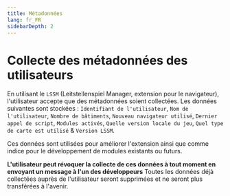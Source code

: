 ```yaml
---
title: Métadonnées
lang: fr_FR
sidebarDepth: 2
---
```


# Collecte des métadonnées des utilisateurs

En utilisant le `LSSM` (Leitstellenspiel Manager, extension pour le navigateur), l'utilisateur accepte que des métadonnées soient collectées. Les données suivantes sont stockées : `Identifiant de l'utilisateur`, `Nom de l'utilisateur`, `Nombre de bâtiments`, `Nouveau navigateur utilisé`, `Dernier appel de script`, `Modules activés`, `Quelle version locale du jeu`, `Quel type de carte est utilisé` & `Version LSSM`.

Ces données sont utilisées pour améliorer l'extension ainsi que comme indice pour le développement de modules existants ou futurs.

**L'utilisateur peut révoquer la collecte de ces données à tout moment en envoyant un message à l'un des développeurs** Toutes les données déjà collectées auprès de l'utilisateur seront supprimées et ne seront plus transférées à l'avenir.
